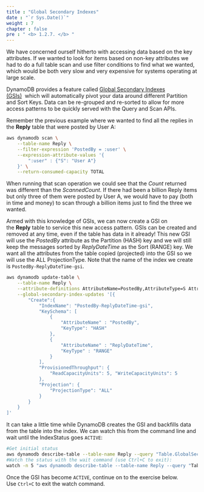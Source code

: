 ```yaml
---
title : "Global Secondary Indexes"
date : "`r Sys.Date()`"
weight : 7
chapter : false
pre : " <b> 1.2.7. </b> "
---
```


We have concerned ourself hitherto with accessing data based on the key attributes. If we wanted to look for items based on non-key attributes we had to do a full table scan and use filter conditions to find what we wanted, which would be both very slow and very expensive for systems operating at large scale.

DynamoDB provides a feature called [Global Secondary Indexes (GSIs)](https://docs.aws.amazon.com/amazondynamodb/latest/developerguide/GSI.html)  which will automatically pivot your data around different Partition and Sort Keys. Data can be re-grouped and re-sorted to allow for more access patterns to be quickly served with the Query and Scan APIs.

Remember the previous example where we wanted to find all the replies in the **Reply** table that were posted by User A:

```bash
aws dynamodb scan \
    --table-name Reply \
    --filter-expression 'PostedBy = :user' \
    --expression-attribute-values '{
        ":user" : {"S": "User A"}
    }' \
    --return-consumed-capacity TOTAL
```

When running that scan operation we could see that the _Count_ returned was different than the _ScannedCount_. If there had been a billion Reply items but only three of them were posted by User A, we would have to pay (both in time and money) to scan through a billion items just to find the three we wanted.

Armed with this knowledge of GSIs, we can now create a GSI on the **Reply** table to service this new access pattern. GSIs can be created and removed at any time, even if the table has data in it already! This new GSI will use the _PostedBy_ attribute as the Partition (HASH) key and we will still keep the messages sorted by _ReplyDateTime_ as the Sort (RANGE) key. We want all the attributes from the table copied (projected) into the GSI so we will use the ALL ProjectionType. Note that the name of the index we create is `PostedBy-ReplyDateTime-gsi`.

```bash
aws dynamodb update-table \
    --table-name Reply \
    --attribute-definitions AttributeName=PostedBy,AttributeType=S AttributeName=ReplyDateTime,AttributeType=S \
    --global-secondary-index-updates '[{
        "Create":{
            "IndexName": "PostedBy-ReplyDateTime-gsi",
            "KeySchema": [
                {
                    "AttributeName" : "PostedBy",
                    "KeyType": "HASH"
                },
                {
                    "AttributeName" : "ReplyDateTime",
                    "KeyType" : "RANGE"
                }
            ],
            "ProvisionedThroughput": {
                "ReadCapacityUnits": 5, "WriteCapacityUnits": 5
            },
            "Projection": {
                "ProjectionType": "ALL"
            }
        }
    }
]'
```

It can take a little time while DynamoDB creates the GSI and backfills data from the table into the index. We can watch this from the command line and wait until the IndexStatus goes `ACTIVE`:

```bash
#Get initial status
aws dynamodb describe-table --table-name Reply --query "Table.GlobalSecondaryIndexes[0].IndexStatus"
#Watch the status with the wait command (use Ctrl+C to exit):
watch -n 5 "aws dynamodb describe-table --table-name Reply --query "Table.GlobalSecondaryIndexes[0].IndexStatus""
```

Once the GSI has become `ACTIVE`, continue on to the exercise below. Use `Ctrl+C` to exit the watch command.

